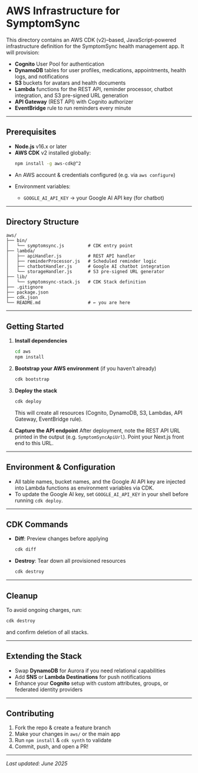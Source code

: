 # AWS Infrastructure for SymptomSync

This directory contains an AWS CDK (v2)–based, JavaScript-powered infrastructure definition for the SymptomSync health management app. It will provision:

- **Cognito** User Pool for authentication  
- **DynamoDB** tables for user profiles, medications, appointments, health logs, and notifications  
- **S3** buckets for avatars and health documents  
- **Lambda** functions for the REST API, reminder processor, chatbot integration, and S3 pre-signed URL generation  
- **API Gateway** (REST API) with Cognito authorizer  
- **EventBridge** rule to run reminders every minute  

---

## Prerequisites

- **Node.js** v16.x or later  
- **AWS CDK** v2 installed globally:  
  ```bash
  npm install -g aws-cdk@^2
  ```

* An AWS account & credentials configured (e.g. via `aws configure`)
* Environment variables:

  * `GOOGLE_AI_API_KEY` → your Google AI API key (for chatbot)

---

## Directory Structure

```
aws/
├── bin/
│   └── symptomsync.js         # CDK entry point
├── lambda/
│   ├── apiHandler.js          # REST API handler
│   ├── reminderProcessor.js   # Scheduled reminder logic
│   ├── chatbotHandler.js      # Google AI chatbot integration
│   └── storageHandler.js      # S3 pre-signed URL generator
├── lib/
│   └── symptomsync-stack.js   # CDK Stack definition
├── .gitignore
├── package.json
├── cdk.json
└── README.md                  # ← you are here
```

---

## Getting Started

1. **Install dependencies**

   ```bash
   cd aws
   npm install
   ```

2. **Bootstrap your AWS environment** (if you haven’t already)

   ```bash
   cdk bootstrap
   ```

3. **Deploy the stack**

   ```bash
   cdk deploy
   ```

   This will create all resources (Cognito, DynamoDB, S3, Lambdas, API Gateway, EventBridge rule).

4. **Capture the API endpoint**
   After deployment, note the REST API URL printed in the output (e.g. `SymptomSyncApiUrl`). Point your Next.js front end to this URL.

---

## Environment & Configuration

* All table names, bucket names, and the Google AI API key are injected into Lambda functions as environment variables via CDK.
* To update the Google AI key, set `GOOGLE_AI_API_KEY` in your shell before running `cdk deploy`.

---

## CDK Commands

* **Diff**: Preview changes before applying

  ```bash
  cdk diff
  ```
* **Destroy**: Tear down all provisioned resources

  ```bash
  cdk destroy
  ```

---

## Cleanup

To avoid ongoing charges, run:

```bash
cdk destroy
```

and confirm deletion of all stacks.

---

## Extending the Stack

* Swap **DynamoDB** for Aurora if you need relational capabilities
* Add **SNS** or **Lambda Destinations** for push notifications
* Enhance your **Cognito** setup with custom attributes, groups, or federated identity providers

---

## Contributing

1. Fork the repo & create a feature branch
2. Make your changes in `aws/` or the main app
3. Run `npm install` & `cdk synth` to validate
4. Commit, push, and open a PR!

---

*Last updated: June 2025*
